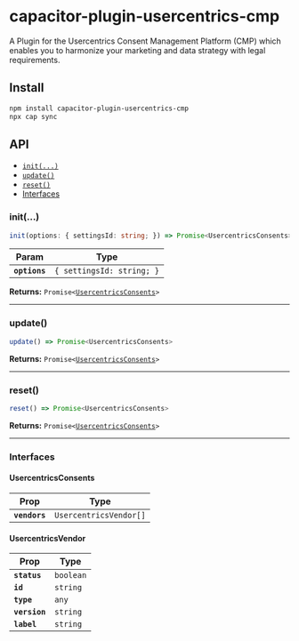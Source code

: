 # capacitor-plugin-usercentrics-cmp

A Plugin for the Usercentrics Consent Management Platform (CMP) which enables you to harmonize your marketing and data strategy with legal requirements.

## Install

```bash
npm install capacitor-plugin-usercentrics-cmp
npx cap sync
```

## API

<docgen-index>

* [`init(...)`](#init)
* [`update()`](#update)
* [`reset()`](#reset)
* [Interfaces](#interfaces)

</docgen-index>

<docgen-api>
<!--Update the source file JSDoc comments and rerun docgen to update the docs below-->

### init(...)

```typescript
init(options: { settingsId: string; }) => Promise<UsercentricsConsents>
```

| Param         | Type                                 |
| ------------- | ------------------------------------ |
| **`options`** | <code>{ settingsId: string; }</code> |

**Returns:** <code>Promise&lt;<a href="#usercentricsconsents">UsercentricsConsents</a>&gt;</code>

--------------------


### update()

```typescript
update() => Promise<UsercentricsConsents>
```

**Returns:** <code>Promise&lt;<a href="#usercentricsconsents">UsercentricsConsents</a>&gt;</code>

--------------------


### reset()

```typescript
reset() => Promise<UsercentricsConsents>
```

**Returns:** <code>Promise&lt;<a href="#usercentricsconsents">UsercentricsConsents</a>&gt;</code>

--------------------


### Interfaces


#### UsercentricsConsents

| Prop          | Type                              |
| ------------- | --------------------------------- |
| **`vendors`** | <code>UsercentricsVendor[]</code> |


#### UsercentricsVendor

| Prop          | Type                 |
| ------------- | -------------------- |
| **`status`**  | <code>boolean</code> |
| **`id`**      | <code>string</code>  |
| **`type`**    | <code>any</code>     |
| **`version`** | <code>string</code>  |
| **`label`**   | <code>string</code>  |

</docgen-api>
